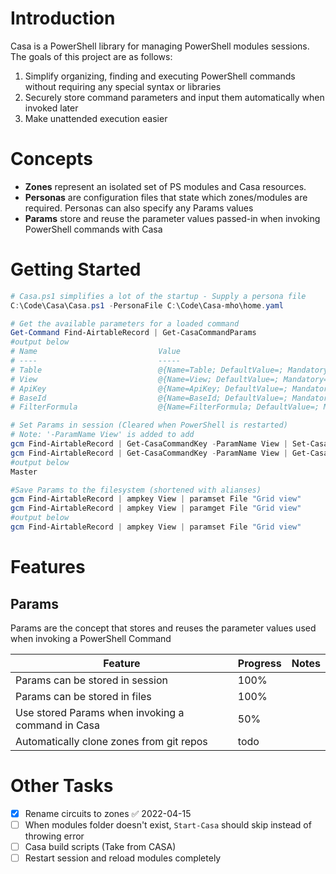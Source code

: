 # Introduction
Casa is a PowerShell library for managing PowerShell modules sessions. The goals of this project are as follows:
1) Simplify organizing, finding and executing PowerShell commands without requiring any special syntax or libraries 
2) Securely store command parameters and input them automatically when invoked later
3) Make unattended execution easier 

# Concepts 
- **Zones** represent an isolated set of PS modules and Casa resources.
- **Personas** are configuration files that state which zones/modules are required. Personas can also specify any Params values
- **Params** store and reuse the parameter values passed-in when invoking PowerShell commands with Casa

# Getting Started

```Powershell
# Casa.ps1 simplifies a lot of the startup - Supply a persona file
C:\Code\Casa\Casa.ps1 -PersonaFile C:\Code\Casa-mho\home.yaml

# Get the available parameters for a loaded command
Get-Command Find-AirtableRecord | Get-CasaCommandParams
#output below
# Name                           Value
# ----                           -----
# Table                          @{Name=Table; DefaultValue=; Mandatory=True}
# View                           @{Name=View; DefaultValue=; Mandatory=False}
# ApiKey                         @{Name=ApiKey; DefaultValue=; Mandatory=False}
# BaseId                         @{Name=BaseId; DefaultValue=; Mandatory=True}
# FilterFormula                  @{Name=FilterFormula; DefaultValue=; Mandatory=False}

# Set Params in session (Cleared when PowerShell is restarted)
# Note: '-ParamName View' is added to add 
gcm Find-AirtableRecord | Get-CasaCommandKey -ParamName View | Set-CasaParamValue -Scope Session -Value "Master"
gcm Find-AirtableRecord | Get-CasaCommandKey -ParamName View | Get-CasaParamValue -Scope Session
#output below
Master

#Save Params to the filesystem (shortened with alianses)
gcm Find-AirtableRecord | ampkey View | paramset File "Grid view"
gcm Find-AirtableRecord | ampkey View | paramget File "Grid view"
#output below
gcm Find-AirtableRecord | ampkey View | paramset File "Grid view"
```



# Features

## Params
Params are the concept that stores and reuses the parameter values used when invoking a PowerShell Command 

| Feature                                           | Progress | Notes |
| ------------------------------------------------- | -------- | ----- |
| Params can be stored in session                   | 100%     |       |
| Params can be stored in files                     | 100%     |       |
| Use stored Params when invoking a command in Casa | 50%     |       |
| Automatically clone zones from git repos          | todo     |       |

# Other Tasks

- [x] Rename circuits to zones ✅ 2022-04-15
- [ ] When modules folder doesn't exist, `Start-Casa` should skip instead of throwing error
- [ ] Casa build scripts (Take from CASA)
- [ ] Restart session and reload modules completely